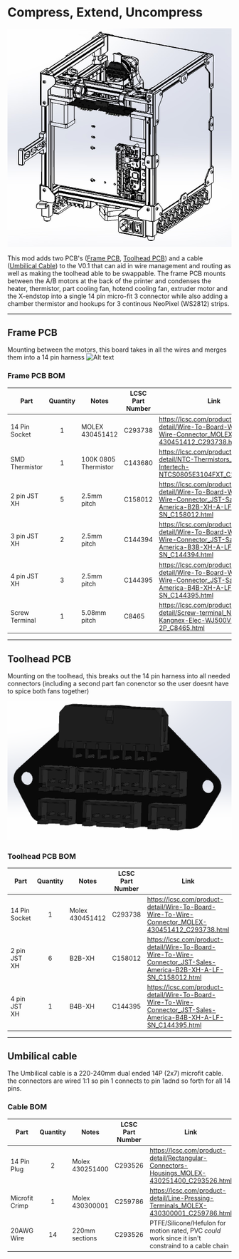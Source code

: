 # Compress, Extend, Uncompress

![Solidworks overview of the PCB's](/V0-Umbilical/Images/Overview.png?raw=true "Title")

This mod adds two PCB's ([Frame PCB](#frame-pcb), [Toolhead PCB](#toolhead-pcb)) and a cable ([Umbilical Cable](#umbilical-cable)) to the V0.1 that can aid in wire management and routing as well as making the toolhead able to be swappable.
The frame PCB mounts between the A/B motors at the back of the printer and condenses the heater, thermistor, part cooling fan, hotend cooling fan, extruder motor and the X-endstop into a single 14 pin micro-fit 3 connector while also adding a chamber thermistor and hookups for 3 continous NeoPixel (WS2812) strips.

----

## Frame PCB
Mounting between the motors, this board takes in all the wires and merges them into a 14 pin harness
![Alt text](/V0-Umbilical/Images/Frame_PCB.png?raw=true "Title")


### Frame PCB BOM
| Part      | Quantity | Notes | LCSC Part Number | Link |
| ----------- | :-: | ----------- | ----------- |----------- |
| 14 Pin Socket   |  1 | MOLEX 430451412 | C293738   | https://lcsc.com/product-detail/Wire-To-Board-Wire-To-Wire-Connector_MOLEX-430451412_C293738.html |
| SMD Thermistor  |  1 | 100K 0805 Thermistor | C143680   | https://lcsc.com/product-detail/NTC-Thermistors_Vishay-Intertech-NTCS0805E3104FXT_C143680.html |
| 2 pin JST XH    |  5 | 2.5mm pitch | C158012   | https://lcsc.com/product-detail/Wire-To-Board-Wire-To-Wire-Connector_JST-Sales-America-B2B-XH-A-LF-SN_C158012.html |
| 3 pin JST XH    |  2 | 2.5mm pitch | C144394   | https://lcsc.com/product-detail/Wire-To-Board-Wire-To-Wire-Connector_JST-Sales-America-B3B-XH-A-LF-SN_C144394.html |
| 4 pin JST XH    |  3 | 2.5mm pitch | C144395   | https://lcsc.com/product-detail/Wire-To-Board-Wire-To-Wire-Connector_JST-Sales-America-B4B-XH-A-LF-SN_C144395.html |
| Screw Terminal  |  1 | 5.08mm pitch | C8465     | https://lcsc.com/product-detail/Screw-terminal_Ningbo-Kangnex-Elec-WJ500V-5-08-2P_C8465.html |

----

## Toolhead PCB

Mounting on the toolhead, this breaks out the 14 pin harness into all needed connectors (including a second part fan conenctor so the user doesnt have to spice both fans together)

![Alt text](/V0-Umbilical/Images/Toolhead_PCB_Overview.png?raw=true "Title")


### Toolhead PCB BOM
| Part      | Quantity | Notes | LCSC Part Number | Link |
| ----------- | :-: | ----------- | ----------- |----------- |
| 14 Pin Socket   | 1 |  Molex 430451412  | C293738   | https://lcsc.com/product-detail/Wire-To-Board-Wire-To-Wire-Connector_MOLEX-430451412_C293738.html |
| 2 pin JST XH    | 6 |  B2B-XH  | C158012   | https://lcsc.com/product-detail/Wire-To-Board-Wire-To-Wire-Connector_JST-Sales-America-B2B-XH-A-LF-SN_C158012.html |
| 4 pin JST XH    | 1 |  B4B-XH  | C144395   | https://lcsc.com/product-detail/Wire-To-Board-Wire-To-Wire-Connector_JST-Sales-America-B4B-XH-A-LF-SN_C144395.html |

---

## Umbilical cable

The Umbilical cable is a 220-240mm dual ended 14P (2x7) microfit cable. the connectors are wired 1:1 so pin 1 connects to pin 1adnd so forth for all 14 pins.

### Cable BOM
| Part      | Quantity | Notes | LCSC Part Number | Link |
| ----------- | :-: | ----------- | ----------- |----------- |
| 14 Pin Plug     | 2 | Molex 430251400 | C293526   | https://lcsc.com/product-detail/Rectangular-Connectors-Housings_MOLEX-430251400_C293526.html |
| Microfit Crimp  | 1 | Molex 430300001 | C259786   | https://lcsc.com/product-detail/Line-Pressing-Terminals_MOLEX-430300001_C259786.html |
| 20AWG Wire      | 14 | 220mm sections | C293526   | PTFE/Silicone/Hefulon for motion rated, PVC *could* work since it isn't constraind to a cable chain |
